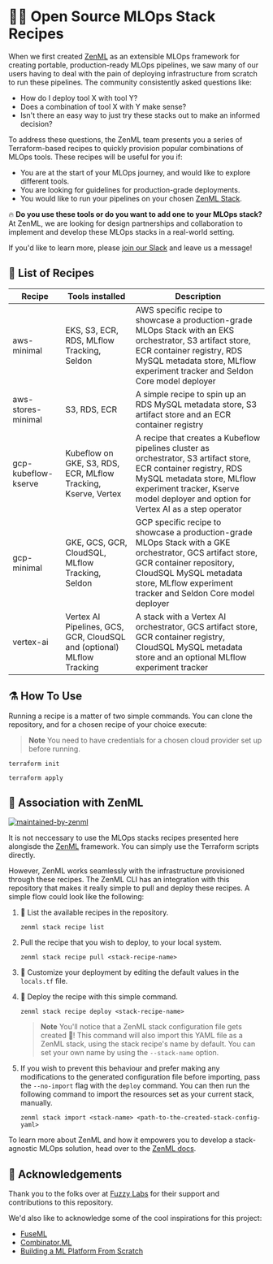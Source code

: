 # :man_cook: Open Source MLOps Stack Recipes


When we first created [ZenML](https://zenml.io) as an extensible MLOps framework for
creating portable, production-ready MLOps pipelines, we saw many of our users having to
deal with the pain of deploying infrastructure from scratch to run these pipelines. The
community consistently asked questions like:

- How do I deploy tool X with tool Y?
- Does a combination of tool X with Y make sense?
- Isn't there an easy way to just try these stacks out to make an informed decision?

To address these questions, the ZenML team presents you a series of Terraform-based recipes to quickly
provision popular combinations of MLOps tools. These recipes will be useful for you if:

- You are at the start of your MLOps journey, and would like to explore different tools.
- You are looking for guidelines for production-grade deployments.
- You would like to run your pipelines on your chosen [ZenML Stack](https://docs.zenml.io/advanced-guide/stacks-components-flavors).

🔥 **Do you use these tools or do you want to add one to your MLOps stack?** At
ZenML, we are looking for design partnerships and collaboration to implement and
develop these MLOps stacks in a real-world setting.

If you'd like to learn more, please [join our
Slack](https://zenml.io/slack-invite/) and leave us a message!


## 📜 List of Recipes

| Recipe               | Tools installed                                                | Description                                                                       |
|----------------------|------------------------------------------------------------------------------------------|-----------------------------------------------------------------------------------|
| aws-minimal | EKS, S3, ECR, RDS, MLflow Tracking, Seldon  | AWS specific recipe to showcase a production-grade MLOps Stack with an EKS orchestrator, S3 artifact store, ECR container registry, RDS MySQL metadata store,  MLflow experiment tracker and Seldon Core model deployer |
| aws-stores-minimal | S3, RDS, ECR | A simple recipe to spin up an RDS MySQL metadata store, S3 artifact store and an ECR container registry |
| gcp-kubeflow-kserve | Kubeflow on GKE, S3, RDS, ECR, MLflow Tracking, Kserve, Vertex | A recipe that creates a Kubeflow pipelines cluster as orchestrator, S3 artifact store, ECR container registry, RDS MySQL metadata store,  MLflow experiment tracker, Kserve model deployer and option for Vertex AI as a step operator |
| gcp-minimal | GKE, GCS, GCR, CloudSQL, MLflow Tracking, Seldon | GCP specific recipe to showcase a production-grade MLOps Stack with a GKE orchestrator, GCS artifact store, GCR container repository, CloudSQL MySQL metadata store,  MLflow experiment tracker and Seldon Core model deployer |
| vertex-ai | Vertex AI Pipelines, GCS, GCR, CloudSQL and (optional) MLflow Tracking | A stack with a Vertex AI orchestrator, GCS artifact store, GCR container registry, CloudSQL MySQL metadata store and an optional MLflow experiment tracker |

## ⚗️ How To Use

Running a recipe is a matter of two simple commands. You can clone the repository, and for a chosen
recipe of your choice execute:

> **Note**
> You need to have credentials for a chosen cloud provider set up before running.

```
terraform init
```

```
terraform apply
```

## 🙏 Association with ZenML

[![maintained-by-zenml](https://user-images.githubusercontent.com/3348134/173032050-ad923313-f2ce-4583-b27a-afcaa8b355e2.png)](https://github.com/zenml-io/zenml)

It is not neccessary to use the MLOps stacks recipes presented here alongisde the
[ZenML](https://github.com/zenml-io/zenml) framework. You can simply use the Terraform scripts
directly.

However, ZenML works seamlessly with the infrastructure provisioned through these recipes. The ZenML CLI has an integration with this repository that makes it really simple to pull and deploy these recipes. A simple flow could look like the following:

1. 📃 List the available recipes in the repository.

    ```shell
    zenml stack recipe list
    ```
2. Pull the recipe that you wish to deploy, to your local system.

    ```shell
    zenml stack recipe pull <stack-recipe-name>
    ```
3. 🎨 Customize your deployment by editing the default values in the `locals.tf` file.

4. 🚀 Deploy the recipe with this simple command.

    ```shell
    zenml stack recipe deploy <stack-recipe-name>
    ```
    > **Note**
    > You'll notice that a ZenML stack configuration file gets created 🤯!
    This command will also import this YAML file as a ZenML stack, using the stack recipe's name by default. You can set your own name by using the `--stack-name` option. 
    
5. If you wish to prevent this behaviour and prefer making any modifications to the generated configuration file before importing, pass the `--no-import` flag with the `deploy` command. You can then run the following command to import the resources set as your current stack, manually.

    ```shell
    zenml stack import <stack-name> <path-to-the-created-stack-config-yaml>
    ```

To learn more about ZenML and how it empowers you to develop a stack-agnostic MLOps solution, head
over to the [ZenML docs](https://docs.zenml.io).

## 🎉 Acknowledgements

Thank you to the folks over at [Fuzzy Labs](https://www.fuzzylabs.ai/) for their support and
contributions to this repository.

We'd also like to acknowledge some of the cool inspirations for this project:

- [FuseML](https://fuseml.github.io/)
- [Combinator.ML](https://combinator.ml/)
- [Building a ML Platform From Scratch](https://www.aporia.com/blog/building-an-ml-platform-from-scratch/)
